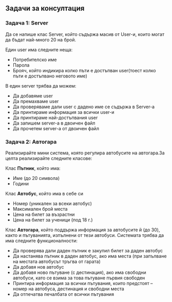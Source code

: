 ## Задачи за консултация

### Задача 1: Server

Да се напише клас Server, който съдържа масив от User-и, които могат да бъдат най-много 20 на брой.

Един user има следните неща:
- Потребителско име
- Парола
- Брояч, който индикира колко пъти е достъпван user(тоест колко пъти е достъпвано неговото име)

В един server трябва да можем:
- Да добавяме user
- Да премахваме user
- Да проверяваме дали user с дадено име се съдържа в Server-a
- Да принтираме информация за всички user-и
- Да принтираме най-достъпвания user
- Да запишем server-a в двоичен файл
- Да прочетем server-a от двоичен файл


### Задача 2: Автогара

Реализирайте мини система, която регулира автобусите на автогара.За целта реализирайте следните класове:

Клас **Пътник**, който има:
-	Име (до 20 символа)
-	Години 

Клас **Автобус**, който има в себе си
-	Номер (уникален за всеки автобус)
-	Максимален брой места
-	Цена на билет за възрастни
-	Цена на билет за ученици (под 18 г.)

Клас **Автогара**, който поддържа информация за автобусите й (до 30), както и пътуванията, изпълнени от тези автобуси. Системата трябва да има следните функционалности:

-	Да проверява дали даден пътник е закупил билет за даден автобус
-	Да настанява пътник в даден автобус, ако има места (при запълване на местата автобусът тръгва от гарата)
-	Да добавя нов автобус
-	Да добавя ново пътуване (с дестинация), ако има свободни автобуси, като се взима за това пътуване първия свободен
-	Принтира информация за всички пътувания, които предстоят – номер на автобуса, дестинация и свободни места
-	Да отпечатва печалбата от всички пътувания